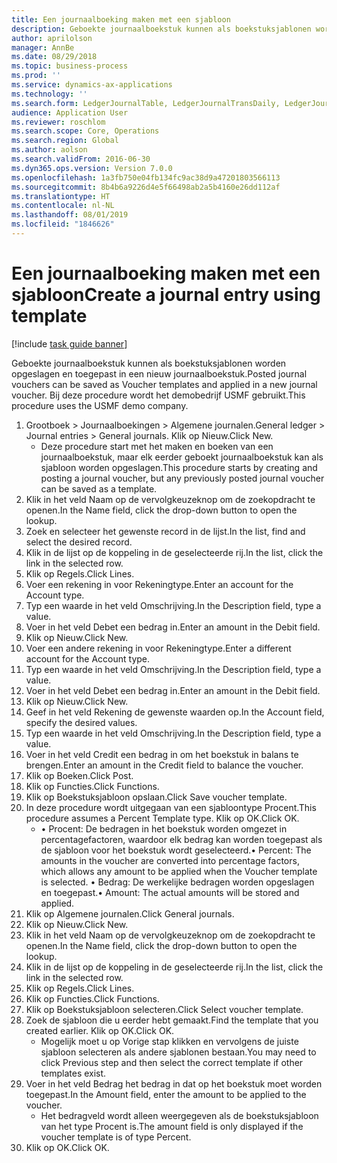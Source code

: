 ```yaml
---
title: Een journaalboeking maken met een sjabloon
description: Geboekte journaalboekstuk kunnen als boekstuksjablonen worden opgeslagen en toegepast in een nieuw journaalboekstuk.
author: aprilolson
manager: AnnBe
ms.date: 08/29/2018
ms.topic: business-process
ms.prod: ''
ms.service: dynamics-ax-applications
ms.technology: ''
ms.search.form: LedgerJournalTable, LedgerJournalTransDaily, LedgerJournalTransVoucherTemplate
audience: Application User
ms.reviewer: roschlom
ms.search.scope: Core, Operations
ms.search.region: Global
ms.author: aolson
ms.search.validFrom: 2016-06-30
ms.dyn365.ops.version: Version 7.0.0
ms.openlocfilehash: 1a3fb750e04fb134fc9ac38d9a47201803566113
ms.sourcegitcommit: 8b4b6a9226d4e5f66498ab2a5b4160e26dd112af
ms.translationtype: HT
ms.contentlocale: nl-NL
ms.lasthandoff: 08/01/2019
ms.locfileid: "1846626"
---
```

# <a name="create-a-journal-entry-using-template"></a><span data-ttu-id="ab4bd-103">Een journaalboeking maken met een sjabloon</span><span class="sxs-lookup"><span data-stu-id="ab4bd-103">Create a journal entry using template</span></span>

[!include [task guide banner](../../includes/task-guide-banner.md)]

<span data-ttu-id="ab4bd-104">Geboekte journaalboekstuk kunnen als boekstuksjablonen worden opgeslagen en toegepast in een nieuw journaalboekstuk.</span><span class="sxs-lookup"><span data-stu-id="ab4bd-104">Posted journal vouchers can be saved as Voucher templates and applied in a new journal voucher.</span></span> <span data-ttu-id="ab4bd-105">Bij deze procedure wordt het demobedrijf USMF gebruikt.</span><span class="sxs-lookup"><span data-stu-id="ab4bd-105">This procedure uses the USMF demo company.</span></span>

1. <span data-ttu-id="ab4bd-106">Grootboek > Journaalboekingen > Algemene journalen.</span><span class="sxs-lookup"><span data-stu-id="ab4bd-106">General ledger > Journal entries > General journals.</span></span> <span data-ttu-id="ab4bd-107">Klik op Nieuw.</span><span class="sxs-lookup"><span data-stu-id="ab4bd-107">Click New.</span></span>
    * <span data-ttu-id="ab4bd-108">Deze procedure start met het maken en boeken van een journaalboekstuk, maar elk eerder geboekt journaalboekstuk kan als sjabloon worden opgeslagen.</span><span class="sxs-lookup"><span data-stu-id="ab4bd-108">This procedure starts by creating and posting a journal voucher, but any previously posted journal voucher can be saved as a template.</span></span>  
2. <span data-ttu-id="ab4bd-109">Klik in het veld Naam op de vervolgkeuzeknop om de zoekopdracht te openen.</span><span class="sxs-lookup"><span data-stu-id="ab4bd-109">In the Name field, click the drop-down button to open the lookup.</span></span>
3. <span data-ttu-id="ab4bd-110">Zoek en selecteer het gewenste record in de lijst.</span><span class="sxs-lookup"><span data-stu-id="ab4bd-110">In the list, find and select the desired record.</span></span>
4. <span data-ttu-id="ab4bd-111">Klik in de lijst op de koppeling in de geselecteerde rij.</span><span class="sxs-lookup"><span data-stu-id="ab4bd-111">In the list, click the link in the selected row.</span></span>
5. <span data-ttu-id="ab4bd-112">Klik op Regels.</span><span class="sxs-lookup"><span data-stu-id="ab4bd-112">Click Lines.</span></span>
6. <span data-ttu-id="ab4bd-113">Voer een rekening in voor Rekeningtype.</span><span class="sxs-lookup"><span data-stu-id="ab4bd-113">Enter an account for the Account type.</span></span>
7. <span data-ttu-id="ab4bd-114">Typ een waarde in het veld Omschrijving.</span><span class="sxs-lookup"><span data-stu-id="ab4bd-114">In the Description field, type a value.</span></span>
8. <span data-ttu-id="ab4bd-115">Voer in het veld Debet een bedrag in.</span><span class="sxs-lookup"><span data-stu-id="ab4bd-115">Enter an amount in the Debit field.</span></span>
9. <span data-ttu-id="ab4bd-116">Klik op Nieuw.</span><span class="sxs-lookup"><span data-stu-id="ab4bd-116">Click New.</span></span>
10. <span data-ttu-id="ab4bd-117">Voer een andere rekening in voor Rekeningtype.</span><span class="sxs-lookup"><span data-stu-id="ab4bd-117">Enter a different account for the Account type.</span></span>
11. <span data-ttu-id="ab4bd-118">Typ een waarde in het veld Omschrijving.</span><span class="sxs-lookup"><span data-stu-id="ab4bd-118">In the Description field, type a value.</span></span>
12. <span data-ttu-id="ab4bd-119">Voer in het veld Debet een bedrag in.</span><span class="sxs-lookup"><span data-stu-id="ab4bd-119">Enter an amount in the Debit field.</span></span>
13. <span data-ttu-id="ab4bd-120">Klik op Nieuw.</span><span class="sxs-lookup"><span data-stu-id="ab4bd-120">Click New.</span></span>
14. <span data-ttu-id="ab4bd-121">Geef in het veld Rekening de gewenste waarden op.</span><span class="sxs-lookup"><span data-stu-id="ab4bd-121">In the Account field, specify the desired values.</span></span>
15. <span data-ttu-id="ab4bd-122">Typ een waarde in het veld Omschrijving.</span><span class="sxs-lookup"><span data-stu-id="ab4bd-122">In the Description field, type a value.</span></span>
16. <span data-ttu-id="ab4bd-123">Voer in het veld Credit een bedrag in om het boekstuk in balans te brengen.</span><span class="sxs-lookup"><span data-stu-id="ab4bd-123">Enter an amount in the Credit field to balance the voucher.</span></span>
17. <span data-ttu-id="ab4bd-124">Klik op Boeken.</span><span class="sxs-lookup"><span data-stu-id="ab4bd-124">Click Post.</span></span>
18. <span data-ttu-id="ab4bd-125">Klik op Functies.</span><span class="sxs-lookup"><span data-stu-id="ab4bd-125">Click Functions.</span></span>
19. <span data-ttu-id="ab4bd-126">Klik op Boekstuksjabloon opslaan.</span><span class="sxs-lookup"><span data-stu-id="ab4bd-126">Click Save voucher template.</span></span>
20. <span data-ttu-id="ab4bd-127">In deze procedure wordt uitgegaan van een sjabloontype Procent.</span><span class="sxs-lookup"><span data-stu-id="ab4bd-127">This procedure assumes a Percent Template type.</span></span> <span data-ttu-id="ab4bd-128">Klik op OK.</span><span class="sxs-lookup"><span data-stu-id="ab4bd-128">Click OK.</span></span>
    * <span data-ttu-id="ab4bd-129">• Procent: De bedragen in het boekstuk worden omgezet in percentagefactoren, waardoor elk bedrag kan worden toegepast als de sjabloon voor het boekstuk wordt geselecteerd.</span><span class="sxs-lookup"><span data-stu-id="ab4bd-129">• Percent: The amounts in the voucher are converted into percentage factors, which allows any amount to be applied when the Voucher template is selected.</span></span>  <span data-ttu-id="ab4bd-130">• Bedrag: De werkelijke bedragen worden opgeslagen en toegepast.</span><span class="sxs-lookup"><span data-stu-id="ab4bd-130">• Amount: The actual amounts will be stored and applied.</span></span>  
21. <span data-ttu-id="ab4bd-131">Klik op Algemene journalen.</span><span class="sxs-lookup"><span data-stu-id="ab4bd-131">Click General journals.</span></span>
22. <span data-ttu-id="ab4bd-132">Klik op Nieuw.</span><span class="sxs-lookup"><span data-stu-id="ab4bd-132">Click New.</span></span>
23. <span data-ttu-id="ab4bd-133">Klik in het veld Naam op de vervolgkeuzeknop om de zoekopdracht te openen.</span><span class="sxs-lookup"><span data-stu-id="ab4bd-133">In the Name field, click the drop-down button to open the lookup.</span></span>
24. <span data-ttu-id="ab4bd-134">Klik in de lijst op de koppeling in de geselecteerde rij.</span><span class="sxs-lookup"><span data-stu-id="ab4bd-134">In the list, click the link in the selected row.</span></span>
25. <span data-ttu-id="ab4bd-135">Klik op Regels.</span><span class="sxs-lookup"><span data-stu-id="ab4bd-135">Click Lines.</span></span>
26. <span data-ttu-id="ab4bd-136">Klik op Functies.</span><span class="sxs-lookup"><span data-stu-id="ab4bd-136">Click Functions.</span></span>
27. <span data-ttu-id="ab4bd-137">Klik op Boekstuksjabloon selecteren.</span><span class="sxs-lookup"><span data-stu-id="ab4bd-137">Click Select voucher template.</span></span>
28. <span data-ttu-id="ab4bd-138">Zoek de sjabloon die u eerder hebt gemaakt.</span><span class="sxs-lookup"><span data-stu-id="ab4bd-138">Find the template that you created earlier.</span></span> <span data-ttu-id="ab4bd-139">Klik op OK.</span><span class="sxs-lookup"><span data-stu-id="ab4bd-139">Click OK.</span></span>
    * <span data-ttu-id="ab4bd-140">Mogelijk moet u op Vorige stap klikken en vervolgens de juiste sjabloon selecteren als andere sjablonen bestaan.</span><span class="sxs-lookup"><span data-stu-id="ab4bd-140">You may need to click Previous step and then select the correct template if other templates exist.</span></span>  
29. <span data-ttu-id="ab4bd-141">Voer in het veld Bedrag het bedrag in dat op het boekstuk moet worden toegepast.</span><span class="sxs-lookup"><span data-stu-id="ab4bd-141">In the Amount field, enter the amount to be applied to the voucher.</span></span>
    * <span data-ttu-id="ab4bd-142">Het bedragveld wordt alleen weergegeven als de boekstuksjabloon van het type Procent is.</span><span class="sxs-lookup"><span data-stu-id="ab4bd-142">The amount field is only displayed if the voucher template is of type Percent.</span></span>  
30. <span data-ttu-id="ab4bd-143">Klik op OK.</span><span class="sxs-lookup"><span data-stu-id="ab4bd-143">Click OK.</span></span>

